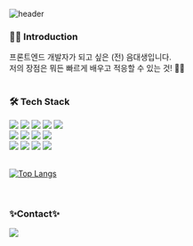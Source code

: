 ![header](https://capsule-render.vercel.app/api?type=waving&height=250&color=gradient&customColorList=12&text=HG%20DEV💎WORLD&fontAlign=62&fontAlignY=45)

<h3 style=>👩‍🔧 Introduction </h3>
프론트엔드 개발자가 되고 싶은 (전) 음대생입니다.<br>
저의 장점은 뭐든 빠르게 배우고 적응할 수 있는 것! 👩‍💻
<br>
<br>
<h3> 🛠 Tech Stack</h3>
<div>
        <img src="https://img.shields.io/badge/HTML5-E34F26?style=flat-square&logo=html5&logoColor=white"/>
        <img src="https://img.shields.io/badge/CSS3-1572B6?style=flat-square&logo=css3&logoColor=white"/>
        <img src="https://img.shields.io/badge/SASS-CC6699?style=flat-square&logo=sass&logoColor=white"/>
        <img src="https://img.shields.io/badge/JavaScript-F7DF1E?style=flat-square&logo=JavaScript&logoColor=white"/>
        <img src="https://img.shields.io/badge/TvpeScript-3178C6?style=flat-square&logo=Typescript&logoColor=white"/>
</div>
<div>
        <img src="https://img.shields.io/badge/React-61DAFB?style=flat-square&logo=React&logoColor=white"/>
        <img src="https://img.shields.io/badge/React--query-FF4154?style=flat-square&logo=React-query&logoColor=white"/>
        <img src="https://img.shields.io/badge/Redux-764ABC?style=flat-square&logo=Redux&logoColor=white"/>
        <img src="https://img.shields.io/badge/Styled--components-DB7093?style=flat-square&logo=Styled-components&logoColor=white"/>
        
</div>
<div>
        <img src="https://img.shields.io/badge/Git-F05032?style=flat-square&logo=Git&logoColor=white"/>
        <img src="https://img.shields.io/badge/GitHub-181717?style=flat-square&logo=GitHub&logoColor=white"/>
        <img src="https://img.shields.io/badge/Figma-F24E1E?style=flat-square&logo=figma&logoColor=white"/>
        <img src="https://img.shields.io/badge/Firebase-FFCA28?style=flat-square&logo=firebase&logoColor=white"/>
</div>
<br>

[![Top Langs](https://github-readme-stats.vercel.app/api/top-langs/?username=HeegyeongJ&layout=donut)](https://github.com/anuraghazra/github-readme-stats)

<br>
<h3>✨Contact✨</h3>
<a href="mailto:gmlrud0409@gmail.com">
        <img src="https://img.shields.io/badge/Gmail-EA4335?style=flat-square&logo=Gmail&logoColor=white"> 
    </a>

<!---
HeegyeongJ/HeegyeongJ is a ✨ special ✨ repository because its `README.md` (this file) appears on your GitHub profile.
You can click the Preview link to take a look at your changes.

